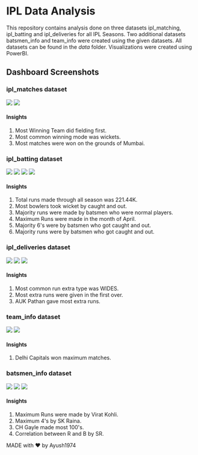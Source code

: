 
# IPL Data Analysis

This repository contains analysis done on three datasets ipl_matching, ipl_batting and ipl_deliveries for all IPL Seasons.
Two additional datasets batsmen_info and team_info were created using the given datasets.
All datasets can be found in the *data* folder.
Visualizations were created using PowerBI.

## Dashboard Screenshots

### ipl_matches dataset
<img src = "https://github.com/shlokashah/IPL-Data-Analysis/blob/master/docs/11.png">
<img src = "https://github.com/shlokashah/IPL-Data-Analysis/blob/master/docs/12.png">

#### Insights
1) Most Winning Team did fielding first.
2) Most common winning mode was wickets.
3) Most matches were won on the grounds of Mumbai.

### ipl_batting dataset
<img src = "https://github.com/shlokashah/IPL-Data-Analysis/blob/master/docs/4.png">
<img src = "https://github.com/shlokashah/IPL-Data-Analysis/blob/master/docs/5.png">
<img src = "https://github.com/shlokashah/IPL-Data-Analysis/blob/master/docs/6.png">
<img src = "https://github.com/shlokashah/IPL-Data-Analysis/blob/master/docs/7.png">

#### Insights
1) Total runs made through all season was 221.44K.
2) Most bowlers took wicket by caught and out.
3) Majority runs were made by batsmen who were normal players.
4) Maximum Runs were made in the month of April.
5) Majority 6's were by batsmen who got caught and out.
6) Majority runs were by batsmen who got caught and out.

### ipl_deliveries dataset
<img src = "https://github.com/shlokashah/IPL-Data-Analysis/blob/master/docs/8.png">
<img src = "https://github.com/shlokashah/IPL-Data-Analysis/blob/master/docs/9.png">
<img src = "https://github.com/shlokashah/IPL-Data-Analysis/blob/master/docs/10.png">

#### Insights
1) Most common run extra type was WIDES.
2) Most extra runs were given in the first over.
3) AUK Pathan gave most extra runs.

### team_info dataset
<img src = "https://github.com/shlokashah/IPL-Data-Analysis/blob/master/docs/13.png">
<img src = "https://github.com/shlokashah/IPL-Data-Analysis/blob/master/docs/14.png">

#### Insights
1) Delhi Capitals won maximum matches.

### batsmen_info dataset
<img src = "https://github.com/shlokashah/IPL-Data-Analysis/blob/master/docs/1.png">
<img src = "https://github.com/shlokashah/IPL-Data-Analysis/blob/master/docs/2.png">
<img src = "https://github.com/shlokashah/IPL-Data-Analysis/blob/master/docs/3.png">

#### Insights
1) Maximum Runs were made by Virat Kohli.
2) Maximum 4's by SK Raina.
3) CH Gayle made most 100's.
4) Correlation between R and B by SR.

MADE with ❤️ by Ayush1974



